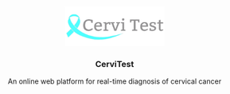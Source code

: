 <br />
<div align="center">
  
  <img src="https://raw.githubusercontent.com/GA4-Cervitester/.github/main/profile/images/cerviLogo2.png" alt="Logo" width="200" height="80">
  

  <h3 align="center">CerviTest</h3>

  <p align="center">
    An online web platform for real-time diagnosis of cervical cancer
    <br />
  </p>
</div>
